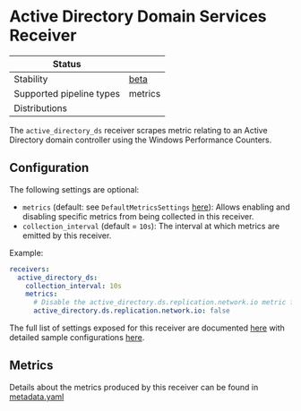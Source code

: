 # Active Directory Domain Services Receiver

| Status                   |           |
| ------------------------ |-----------|
| Stability                | [beta]    |
| Supported pipeline types | metrics   |
| Distributions            |           |

The `active_directory_ds` receiver scrapes metric relating to an Active Directory domain controller using the Windows Performance Counters.

## Configuration
The following settings are optional:
- `metrics` (default: see `DefaultMetricsSettings` [here](./internal/metadata/generated_metrics_v2.go)): Allows enabling and disabling specific metrics from being collected in this receiver.
- `collection_interval` (default = `10s`): The interval at which metrics are emitted by this receiver.

Example:
```yaml
receivers:
  active_directory_ds:
    collection_interval: 10s
    metrics:
      # Disable the active_directory.ds.replication.network.io metric from being emitted 
      active_directory.ds.replication.network.io: false
```

The full list of settings exposed for this receiver are documented [here](./config.go) with detailed sample configurations [here](./testdata/config.yaml).

## Metrics

Details about the metrics produced by this receiver can be found in [metadata.yaml](./metadata.yaml)

[beta]: https://github.com/open-telemetry/opentelemetry-collector#beta
